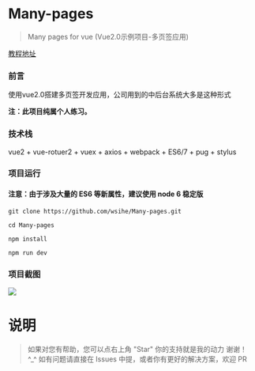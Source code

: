 # Many-pages
> Many pages for vue (Vue2.0示例项目-多页签应用)

[教程地址](http://wusihe.com/2017/07/02/Vue2-1/)


### 前言

使用vue2.0搭建多页签开发应用，公司用到的中后台系统大多是这种形式

__注：此项目纯属个人练习。__


### 技术栈

vue2 + vue-rotuer2 + vuex + axios + webpack + ES6/7 + pug + stylus


### 项目运行

#### 注意：由于涉及大量的 ES6 等新属性，建议使用 node 6 稳定版

```
git clone https://github.com/wsihe/Many-pages.git

cd Many-pages

npm install

npm run dev

```

### 项目截图

![](https://static.oschina.net/uploads/img/201708/07184501_aWiR.png "")

# 说明

>  如果对您有帮助，您可以点右上角 "Star" 你的支持就是我的动力 谢谢！ ^_^
>  如有问题请直接在 Issues 中提，或者你有更好的解决方案，欢迎 PR




